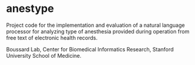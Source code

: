 # anestype
Project code for the implementation and evaluation of a natural language processor for analyzing type of anesthesia provided during operation from free text of electronic health records. 

Boussard Lab, Center for Biomedical Informatics Research, Stanford University School of Medicine. 
